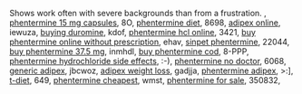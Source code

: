 Shows work often with severe backgrounds than from a frustration. , <a href=" http://heanet.dl.sourceforge.net/project/rasool/wiki/fast33.pdf">phentermine 15 mg capsules</a>,  8O, <a href=" http://heanet.dl.sourceforge.net/project/rasool/wiki/fast54.pdf">phentermine diet</a>,  8698, <a href=" http://heanet.dl.sourceforge.net/project/rasool/wiki/fast3.pdf">adipex online</a>,  iewuza, <a href=" http://heanet.dl.sourceforge.net/project/rasool/wiki/fast73.pdf">buying duromine</a>,  kdof, <a href=" http://heanet.dl.sourceforge.net/project/rasool/wiki/fast56.pdf">phentermine hcl online</a>,  3421, <a href=" http://heanet.dl.sourceforge.net/project/rasool/wiki/fast7.pdf">buy phentermine online without prescription</a>,  ehav, <a href=" http://heanet.dl.sourceforge.net/project/rasool/wiki/fast75.pdf">sinpet phentermine</a>,  22044, <a href=" http://heanet.dl.sourceforge.net/project/rasool/wiki/fast29.pdf">buy phentermine 37.5 mg</a>,  inmhdl, <a href=" http://heanet.dl.sourceforge.net/project/rasool/wiki/fast10.pdf">buy phentermine cod</a>,  8-PPP, <a href=" http://heanet.dl.sourceforge.net/project/rasool/wiki/fast59.pdf">phentermine hydrochloride side effects</a>,  :-), <a href=" http://heanet.dl.sourceforge.net/project/rasool/wiki/fast48.pdf">phentermine no doctor</a>,  6068, <a href=" http://heanet.dl.sourceforge.net/project/rasool/wiki/fast16.pdf">generic adipex</a>,  jbcwoz, <a href=" http://heanet.dl.sourceforge.net/project/rasool/wiki/fast53.pdf">adipex weight loss</a>,  gadjja, <a href=" http://heanet.dl.sourceforge.net/project/rasool/wiki/fast38.pdf">phentermine adipex</a>,  >:], <a href=" http://heanet.dl.sourceforge.net/project/rasool/wiki/fast74.pdf">t-diet</a>,  649, <a href=" http://heanet.dl.sourceforge.net/project/rasool/wiki/fast44.pdf">phentermine cheapest</a>,  wmst, <a href=" http://heanet.dl.sourceforge.net/project/rasool/wiki/fast20.pdf">phentermine for sale</a>,  350832, 